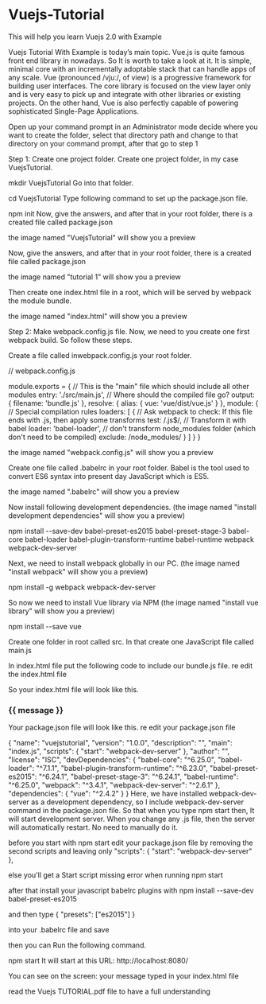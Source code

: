 # Vuejs-Tutorial
This will help you learn Vuejs 2.0 with Example

Vuejs Tutorial With Example is today’s main topic. Vue.js is quite famous front end library in nowadays. So It is worth to take a look at it. It is simple, minimal core with an incrementally adoptable stack that can handle apps of any scale. Vue (pronounced /vjuː/, of view) is a progressive framework for building user interfaces. The core library is focused on the view layer only and is very easy to pick up and integrate with other libraries or existing projects. On the other hand, Vue is also perfectly capable of powering sophisticated Single-Page Applications.


Open up your command prompt in an Administrator mode
decide where you want to create the folder, select that directory path and change to that directory on your command prompt,
after that go to step 1

Step 1: Create one project folder.
Create one project folder, in my case VuejsTutorial.

mkdir VuejsTutorial
Go into that folder.

cd VuejsTutorial
Type following command to set up the package.json file.

npm init
Now, give the answers, and after that in your root folder, there is a created file called package.json

the image named "VuejsTutorial" will show you a preview


Now, give the answers, and after that in your root folder, there is a created file called package.json

the image named "tutorial 1" will show you a preview

Then create one index.html file in a root, which will be served by webpack the module bundle.

<!-- index.html -->

<!DOCTYPE html>
<html lang="en">
  <head>
    <meta charset="utf-8">
    <title>Vuejs Tutorial With Example</title>
  </head>
  <body>
  </body>
</html>

the image named "index.html" will show you a preview

Step 2: Make webpack.config.js file.
Now, we need to you create one first webpack build. So follow these steps.

Create a file called inwebpack.config.js your root folder.

// webpack.config.js

module.exports = {
  // This is the "main" file which should include all other modules
  entry: './src/main.js',
  // Where should the compiled file go?
  output: {
    filename: 'bundle.js'
  },
  resolve: {
  alias: {
    vue: 'vue/dist/vue.js'
  }
},
  module: {
    // Special compilation rules
    loaders: [
      {
        // Ask webpack to check: If this file ends with .js, then apply some transforms
        test: /\.js$/,
        // Transform it with babel
        loader: 'babel-loader',
        // don't transform node_modules folder (which don't need to be compiled)
        exclude: /node_modules/
      }
    ]
  }
}

the image named "webpack.config.js" will show you a preview

Create one file called .babelrc in your root folder. 
Babel is the tool used to convert ES6 syntax into present day JavaScript which is ES5.

the image named ".babelrc" will show you a preview

Now install following development dependencies. (the image named "install development dependencies" will show you a preview)

npm install --save-dev babel-preset-es2015 babel-preset-stage-3 babel-core babel-loader babel-plugin-transform-runtime babel-runtime webpack webpack-dev-server

Next, we need to install webpack globally in our PC. (the image named "install webpack" will show you a preview) 

npm install -g webpack webpack-dev-server

So now we need to install Vue library via NPM (the image named "install vue library" will show you a preview)

npm install --save vue

Create one folder in root called src. In that create one JavaScript file called main.js

In index.html file put the following code to include our bundle.js file. re edit the index.html file 

<script src="bundle.js"></script>
So your index.html file will look like this.

<!-- index.html -->

<!DOCTYPE html>
<html lang="en">
  <head>
    <meta charset="utf-8">
    <title>Vuejs Tutorial With Example</title>
  </head>
  <body>
    <div id="app">
      <h3>{{ message }}</h3>
    </div>
    <script src="bundle.js"></script>
  </body>
</html>


Your package.json file will look like this. re edit your package.json file

{
  "name": "vuejstutorial",
  "version": "1.0.0",
  "description": "",
  "main": "index.js",
  "scripts": {
    "start": "webpack-dev-server"
  },
  "author": "",
  "license": "ISC",
  "devDependencies": {
    "babel-core": "^6.25.0",
    "babel-loader": "^7.1.1",
    "babel-plugin-transform-runtime": "^6.23.0",
    "babel-preset-es2015": "^6.24.1",
    "babel-preset-stage-3": "^6.24.1",
    "babel-runtime": "^6.25.0",
    "webpack": "^3.4.1",
    "webpack-dev-server": "^2.6.1"
  },
  "dependencies": {
    "vue": "^2.4.2"
  }
}
Here, we have installed webpack-dev-server as a development dependency, so I include webpack-dev-server command in the package.json file. 
So that when you type npm start then, It will start development server. When you change any .js file, then the server will automatically
restart. No need to manually do it.

before you start with npm start 
edit your package.json file by removing the second scripts and leaving only 
 "scripts": {
    "start": "webpack-dev-server"
  },
  
  else you'll get a Start script missing error when running npm start

after that install your javascript babelrc plugins with
npm install --save-dev babel-preset-es2015

and then type
{
  "presets": ["es2015"]
}

into your .babelrc file and save 

then you can Run the following command.

npm start
It will start at this URL: http://localhost:8080/

You can see on the screen:  your message typed in your index.html file


read the Vuejs TUTORIAL.pdf file to have a full understanding






